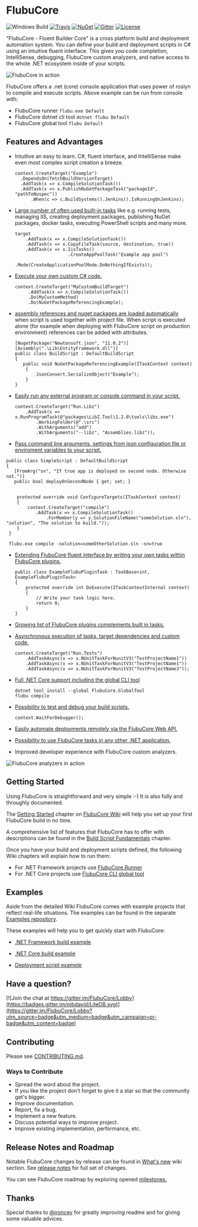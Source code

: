 # FlubuCore

![Windows Build](http://lucidlynx.comtrade.com:8080/buildStatus/icon?job=FlubuCore)
[![Travis](http://img.shields.io/travis/flubu-core/flubu.core.svg?branch=maste&?style=flat-square&label=linux-build)](https://travis-ci.org/flubu-core/flubu.core)
[![NuGet](https://img.shields.io/nuget/v/FlubuCore.svg)](https://www.nuget.org/packages/FlubuCore/)
[![Gitter](https://img.shields.io/gitter/room/FlubuCore/Lobby.svg)](https://gitter.im/FlubuCore/Lobby?utm_source=badge&utm_medium=badge&utm_campaign=pr-badge&utm_content=badge)
[![License](https://img.shields.io/github/license/flubu-core/flubu.core.svg)](https://github.com/flubu-core/flubu.core/blob/master/LICENSE)

"FlubuCore - Fluent Builder Core" is a cross platform build and deployment automation system. You can define your build and deployment scripts in C# using an intuitive fluent interface. This gives you code completion, IntelliSense, debugging, FlubuCore custom analyzers, and native access to the whole .NET ecosystem inside of your scripts.

![FlubuCore in action](https://raw.githubusercontent.com/flubu-core/flubu.core/master/demo.gif)

FlubuCore offers a .net (core) console application that uses power of roslyn to compile and execute scripts. Above example can be run from console with:

* FlubuCore runner  ``` flubu.exe Default ```
* FlubuCore dotnet cli tool ``` dotnet flubu Default ```
* FlubuCore global tool ``` flubu Default ```
## Features and Advantages

* Intuitive an easy to learn. C#, fluent interface, and IntelliSense make even most complex script creation a breeze.

    ```
    context.CreateTarget("Example")
      .DependsOn(fetchBuildVersionTarget)
      .AddTask(x => x.CompileSolutionTask())
      .AddTask(x => x.PublishNuGetPackageTask("packageId", "pathToNuspec"))
          .When(c => c.BuildSystems().Jenkins().IsRunningOnJenkins);
    ```
          
* [Large number of often used built-in tasks](https://github.com/flubu-core/flubu.core/wiki/4-Tasks) like e.g. running tests, managing IIS, creating deployment packages, publishing NuGet packages, docker tasks, executing PowerShell scripts and many more.

    ```
    target
        .AddTask(x => x.CompileSolutionTask())
        .AddTask(x => x.CopyFileTask(source, destination, true))
        .AddTask(x => x.IisTasks()
                        .CreateAppPoolTask("Example app pool")
                        .Mode(CreateApplicationPoolMode.DoNothingIfExists));
    ```

* [Execute your own custom C# code.](https://github.com/flubu-core/flubu.core/wiki/2-Build-script-fundamentals#Custom-code)

    ```
    context.CreateTarget("MyCustomBuildTarget")
         .AddTask(x => x.CompileSolutionTask())
         .Do(MyCustomMethod)
         .Do(NuGetPackageReferencingExample);
    ```

* [assembly references and nuget packages are loaded automatically](https://github.com/flubu-core/flubu.core/wiki/2-Build-script-fundamentals#Referencing-other-assemblies-in-build-script) when script is used together with project file. When script is executed alone (for example when deploying with FlubuCore script on production environment) references can be added with attributes.

    ```
    [NugetPackage("Newtonsoft.json", "11.0.2")]
    [Assembly(".\Lib\EntityFramework.dll")]
    public class BuildScript : DefaultBuildScript
    {
       public void NuGetPackageReferencingExample(ITaskContext context)
        {
            JsonConvert.SerializeObject("Example");
        }
    }
    ```

* [Easily run any external program or console command in your script.](https://github.com/flubu-core/flubu.core/wiki/2-Build-script-fundamentals#Run-any-program)

    ```
    context.CreateTarget("Run.Libz")
        .AddTask(x => x.RunProgramTask(@"packages\LibZ.Tool\1.2.0\tools\libz.exe")
            .WorkingFolder(@".\src")
            .WithArguments("add")
            .WithArguments("--libz", "Assemblies.libz"));
    ```
* [Pass command line arguments, settings from json configuration file or enviroment variables to your script.](https://github.com/flubu-core/flubu.core/wiki/2-Build-script-fundamentals#Script-arguments)

 ```
 public class SimpleScript : DefaultBuildScript
 {
    [FromArg("sn", "If true app is deployed on second node. Otherwise not.")]
    public bool deployOnSecondNode { get; set; }

 
     protected override void ConfigureTargets(ITaskContext context)
     {
         context.CreateTarget("compile")
            .AddTask(x => x.CompileSolutionTask()
                .ForMember(y => y.SolutionFileName("someSolution.sln"), "solution", "The solution to build.")); 
     }
  }
 ```
 
 ```
  flubu.exe compile -solution=someOtherSolution.sln -sn=true
 ```
* [Extending FlubuCore fluent interface by writing your own tasks within FlubuCore plugins.](https://github.com/flubu-core/flubu.core/wiki/5-How-to-write-and-use-FlubuCore-task-plugins)

    ```
    public class ExampleFlubuPluginTask : TaskBase<int, ExampleFlubuPluginTask>
    {
        protected override int DoExecute(ITaskContextInternal context)
        {
            // Write your task logic here.
            return 0;
        }
    }
    ```
* [Growing list of FlubuCore plugins complements built in tasks.](https://github.com/flubu-core/flubu.core/wiki/90-Awesome-FlubuCore-plugins)

* [Asynchronous execution of tasks, target dependencies and custom code.](https://github.com/flubu-core/flubu.core/wiki/2-Build-script-fundamentals#Async-execution)

    ```
    context.CreateTarget("Run.Tests")
        .AddTaskAsync(x => x.NUnitTaskForNunitV3("TestProjectName1"))
        .AddTaskAsync(x => x.NUnitTaskForNunitV3("TestProjectName1"))
        .AddTaskAsync(x => x.NUnitTaskForNunitV3("TestProjectName3"));
    ```

* [Full .NET Core support including the global CLI tool](https://github.com/flubu-core/flubu.core/wiki/1-Getting-started#getting-started-net-core)

    ```
    dotnet tool install --global FlubuCore.GlobalTool
    flubu compile
    ```

* [Possibility to test and debug your build scripts.](https://github.com/flubu-core/flubu.core/wiki/6-Writing-build-script-tests,-debuging-and-running-flubu-tasks-in-other--.net-applications)

    ```
    context.WaitForDebugger();
    ```

* [Easily automate deployments remotely via the FlubuCore Web API.](https://github.com/flubu-core/flubu.core/wiki/7-Web-Api:-Getting-started)

* [Possibility to use FlubuCore tasks in any other .NET application.](https://github.com/flubu-core/examples/blob/master/NetCore_csproj/BuildScript/BuildScriptTests.cs)

* Improved developer experience with FlubuCore custom analyzers.

![FlubuCore analyzers in action](https://raw.githubusercontent.com/flubu-core/flubu.core/master/FlubuCoreCustomAnalyzerDemo.png)

## Getting Started
Using FlubuCore is straightforward and very simple :-) It is also fully and throughly documented.

The [Getting Started](https://github.com/flubu-core/flubu.core/wiki/1-Getting-started) chapter on [FlubuCore Wiki](https://github.com/flubu-core/flubu.core/wiki/) will help you set up your first FlubuCore build in no time.

A comprehensive list of features that FlubuCore has to offer with descriptions can be found in the [Build Script Fundamentals](https://github.com/flubu-core/flubu.core/wiki/2-Build-script-fundamentals) chapter.

Once you have your build and deployment scripts defined, the following Wiki chapters will explain how to run them:
* For .NET Framework projects use [FlubuCore.Runner](https://github.com/flubu-core/flubu.core/wiki/1-Getting-started#Installation.net)
* For .NET Core projects use [FlubuCore CLI global tool](https://github.com/flubu-core/flubu.core/wiki/1-Getting-started#Installation-.net-core)

## Examples
Aside from the detailed Wiki FlubuCore comes with example projects that reflect real-life situations. The examples can be found in the separate [Examples repository](https://github.com/flubu-core/examples/).

These examples will help you to get quickly start with FlubuCore:
* [.NET Framework build example](https://github.com/flubu-core/examples/blob/master/MVC_NET4.61/BuildScripts/BuildScript.cs
)

* [.NET Core build example](https://github.com/flubu-core/examples/blob/master/NetCore_csproj/BuildScript/BuildScript.cs
)

* [Deployment script example](https://github.com/flubu-core/examples/blob/master/DeployScriptExample/BuildScript/DeployScript.cs
)

## Have a question?

 [![Join the chat at https://gitter.im/FlubuCore/Lobby](https://badges.gitter.im/mbdavid/LiteDB.svg)](https://gitter.im/FlubuCore/Lobby?utm_source=badge&utm_medium=badge&utm_campaign=pr-badge&utm_content=badge)

## Contributing

Please see [CONTRIBUTING.md](./CONTRIBUTING.md).

### Ways to Contribute

* Spread the word about the project.
* If you like the project don't forget to give it a star so that the community get's bigger.
* Improve documentation.
* Report, fix a bug.
* Implement a new feature.
* Discuss potential ways to improve project.
* Improve existing implementation, performance, etc.

## Release Notes and Roadmap

 Notable FlubuCore changes by release can be found in [What's new](https://github.com/flubu-core/flubu.core/wiki/9-What's-New) wiki section. See [release notes](https://github.com/flubu-core/flubu.core/blob/master/FlubuCore.ProjectVersion.txt) for full set of changes.
 
You can see FlubuCore roadmap by exploring opened [milestones.](https://github.com/flubu-core/flubu.core/milestones)

## Thanks

Special thanks to [@ironcev](https://github.com/ironcev) for greatly improving readme and for giving some valuable advices.

